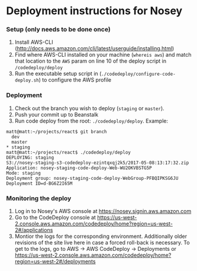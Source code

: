 # Deployment instructions for Nosey

### Setup (only needs to be done once)

1. Install AWS-CLI (http://docs.aws.amazon.com/cli/latest/userguide/installing.html)
2. Find where AWS-CLI installed on your machine (`whereis aws`) and match that location to the `AWS` param on line 10 of the deploy script in `/codedeploy/deploy`
3. Run the executable setup script in (`./codedeploy/configure-code-deploy.sh`) to configure the AWS profile

### Deployment
1. Check out the branch you wish to deploy (`staging` or `master`).
2. Push your commit up to Beanstalk
3. Run code deploy from the root: `./codedeploy/deploy`. Example:

```
matt@matt:~/projects/react$ git branch
  dev
  master
* staging
matt@matt:~/projects/react$ ./codedeploy/deploy
DEPLOYING: staging
S3://nosey-staging-s3-codedeploy-ezintqxqj2k5/2017-05-08:13:17:32.zip
Application: nosey-staging-code-deploy-Web-WU2OKVBSTG5P
Mode: staging
Deployment group: nosey-staging-code-deploy-WebGroup-PFBQIPKSG6JU
Deployment ID=d-BG6Z2I65M
```

### Monitoring the deploy

1. Log in to Nosey's AWS console at https://nosey.signin.aws.amazon.com
2. Go to the CodeDeploy console at https://us-west-2.console.aws.amazon.com/codedeploy/home?region=us-west-2#/applications
3. Montior the logs for the corresponding environment. Additionally older revisions of the site live here in case a forced roll-back is necessary. To get to the logs, go to AWS -> AWS CodeDeploy -> Deployments or https://us-west-2.console.aws.amazon.com/codedeploy/home?region=us-west-2#/deployments
